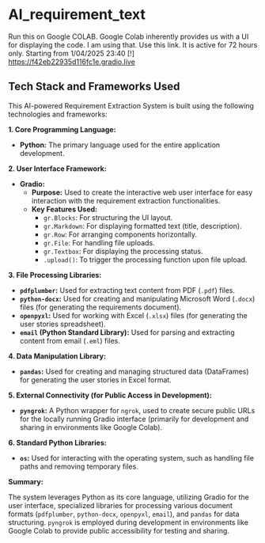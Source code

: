 # AI_requirement_text

Run this on Google COLAB. Google Colab inherently provides us with a UI for displaying the code. I am using that.
Use this link. 
It is active for 72 hours only. Starting from 1/04/2025 23:40
[!] https://f42eb22935d116fc1e.gradio.live


## Tech Stack and Frameworks Used

This AI-powered Requirement Extraction System is built using the following technologies and frameworks:

**1. Core Programming Language:**

* **Python:** The primary language used for the entire application development.

**2. User Interface Framework:**

* **Gradio:**
    * **Purpose:** Used to create the interactive web user interface for easy interaction with the requirement extraction functionalities.
    * **Key Features Used:**
        * `gr.Blocks`: For structuring the UI layout.
        * `gr.Markdown`: For displaying formatted text (title, description).
        * `gr.Row`: For arranging components horizontally.
        * `gr.File`: For handling file uploads.
        * `gr.Textbox`: For displaying the processing status.
        * `.upload()`: To trigger the processing function upon file upload.

**3. File Processing Libraries:**

* **`pdfplumber`:** Used for extracting text content from PDF (`.pdf`) files.
* **`python-docx`:** Used for creating and manipulating Microsoft Word (`.docx`) files (for generating the requirements document).
* **`openpyxl`:** Used for working with Excel (`.xlsx`) files (for generating the user stories spreadsheet).
* **`email` (Python Standard Library):** Used for parsing and extracting content from email (`.eml`) files.

**4. Data Manipulation Library:**

* **`pandas`:** Used for creating and managing structured data (DataFrames) for generating the user stories in Excel format.

**5. External Connectivity (for Public Access in Development):**

* **`pyngrok`:** A Python wrapper for `ngrok`, used to create secure public URLs for the locally running Gradio interface (primarily for development and sharing in environments like Google Colab).

**6. Standard Python Libraries:**

* **`os`:** Used for interacting with the operating system, such as handling file paths and removing temporary files.

**Summary:**

The system leverages Python as its core language, utilizing Gradio for the user interface, specialized libraries for processing various document formats (`pdfplumber`, `python-docx`, `openpyxl`, `email`), and `pandas` for data structuring. `pyngrok` is employed during development in environments like Google Colab to provide public accessibility for testing and sharing.
